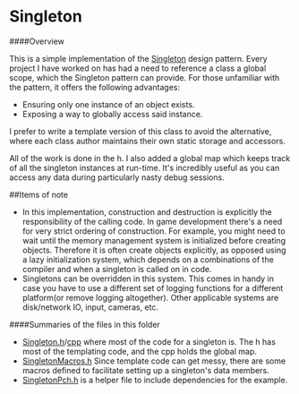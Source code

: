 # Singleton

####Overview

This is a simple implementation of the [Singleton](https://en.wikipedia.org/wiki/Singleton_pattern) design pattern.  Every project I have worked on has had a need to reference a class a global scope, which the Singleton pattern can provide.  For those unfamiliar with the pattern, it offers the following advantages:
* Ensuring only one instance of an object exists.
* Exposing a way to globally access said instance.

I prefer to write a template version of this class to avoid the alternative, where each class author maintains their own static storage and accessors.
 
All of the work is done in the h.  I also added a global map which keeps track of all the singleton instances at run-time.  It's incredibly useful as you can access any data during particularly nasty debug sessions.
 
##Items of note
* In this implementation, construction and destruction is explicitly the responsibility of the calling code.  In game development there's a need for very strict ordering of construction.  For example, you might need to wait until the memory management system is initialized before creating objects.  Therefore it is often create objects explicitly, as opposed using a lazy initialization system, which depends on a combinations of the compiler and when a singleton is called on in code.
* Singletons can be overridden in this system.  This comes in handy in case you have to use a different set of logging functions for a different platform(or remove logging altogether).  Other applicable systems are disk/network IO, input, cameras, etc.

####Summaries of the files in this folder

* [Singleton.h](Singleton.h)/[cpp](Singleton.cpp) where most of the code for a singleton is.  The h has most of the templating code, and the cpp holds the global map. 
* [SingletonMacros.h](SingletonMacros.h) Since template code can get messy, there are some macros defined to facilitate setting up a singleton's data members. 
* [SingletonPch.h](SingletonPch.h) is a helper file to include dependencies for the example.
 
